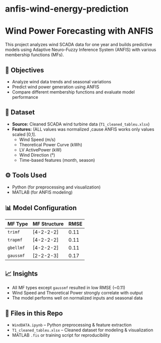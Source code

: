 # anfis-wind-energy-prediction
# Wind Power Forecasting with ANFIS

This project analyzes wind SCADA data for one year and builds predictive models using Adaptive Neuro-Fuzzy Inference System (ANFIS) with various membership functions (MFs).

## 🎯 Objectives
- Analyze wind data trends and seasonal variations
- Predict wind power generation using ANFIS
- Compare different membership functions and evaluate model performance

## 📁 Dataset
- **Source:** Cleaned SCADA wind turbine data (`T1_cleaned_tableu.xlsx`)
- **Features:** (ALL values was normalized ,cause ANFIS works only values scaled [0,1].
  - Wind Speed (m/s)
  - Theoretical Power Curve (kWh)
  - LV ActivePower (kW)
  - Wind Direction (°)
  - Time-based features (month, season)

## ⚙️ Tools Used
- Python (for preprocessing and visualization)
- MATLAB (for ANFIS modeling)


## 📊 Model Configuration
| MF Type | MF Structure     | RMSE  |
|---------|------------------|-------|
| `trimf` | [4-2-2-2]         | 0.11  |
| `trapmf`| [4-2-2-2]         | 0.11  |
| `gbellmf`| [4-2-2-2]        | 0.11  |
| `gaussmf`| [2-2-2-3]        | 0.17  |

## 📈 Insights
- All MF types except `gaussmf` resulted in low RMSE (~0.11)
- Wind Speed and Theoretical Power strongly correlate with output
- The model performs well on normalized inputs and seasonal data

## 🧾 Files in this Repo
- `WindDATA.ipynb` – Python preprocessing & feature extraction
- `T1_cleaned_tableu.xlsx` – Cleaned dataset for modeling & visualization
-  MATLAB `.fis` or training script for reproducibility
